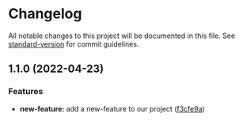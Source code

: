 # Changelog

All notable changes to this project will be documented in this file. See [standard-version](https://github.com/conventional-changelog/standard-version) for commit guidelines.

## 1.1.0 (2022-04-23)


### Features

* **new-feature:** add a new-feature to our project ([f3cfe9a](https://github.com/djdonmil/demo/commit/f3cfe9acbdf7b6f5b25348f52065c2339e02e8e5))

